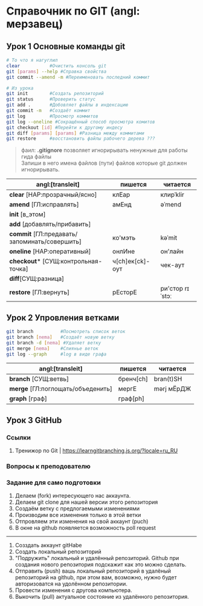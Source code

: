 # Справочник по GIT (angl: мерзавец)

## Урок 1 Основные команды git
```sh
# То что я нагуглил 
clear 			#Очистить консоль git
git [params] --help #Справка свойства
git commit --amend -m #Переименовать последний коммит

# Из урока
git init 		#Создать репозиторий
git status		#Проверить статус
git add .		#Добовляет файлы в индексацию
git commit -m	#Создаёт коммит
git log			#Просмотр коммитов
git log --oneline #Сокращённый способ просмотра комитов
git checkout [id] #Перейти к другому индесу
git diff [params] [params] #Разница между коммитами
git restore 	#восстановить файлы рабочего дерева ???
```
> фаил: **.gitignore** позволяет игнорирывать ненужные для работы гида файлы <br> Запиши в него имена файлов (пути) файлов которые git должен игнорирывать.<br>

|angl:[transleit]            |пишется       |читается    |
|----------------------------|--------------|------------|
|**clear** [НАР:прозрачный/ясно]  |клЕар | клирˈklir|
|**amend** [ГЛ:исправлять]| амЕнд | əˈmend |
|**init** [в_этом] |||
|**add** [добавлять/прибавить] |||
|**commit** [ГЛ:предавать/запоминать/совершить] |ко'мэть |kəˈmit |
|**oneline** [НАР:оперативный] |онлИне | он'лайн |
|**checkout*** [СУЩ:контрольная-точка] |ч[ch]ек[ck]-оут | чек-аут |
|**diff**[СУЩ:разница] |||
|**restore** [ГЛ:вернуть] |рЕсторЕ | ри'стор rɪˈstɔː|




## Урок 2 Упровления ветками

```sh
git branch 			#Посмотреть список веток
git branch [nema]	#Создаёт новую ветку
git branch -d [nema] #Удаляет ветку
git merge [nema] 	#Слиянье веток
git log --graph 	#log в виде графа
```

|angl:[transleit]            |пишется       |читается    |
|----------------------------|--------------|------------|
|**branch** [СУЩ:ветвь]|бренч[ch]|bran(t)SH|
|**merge** [ГЛ:поглощать/объеденить]|мергЕ|mərj мЁрДЖ|
|**graph** [граф]|граф[ph]||


## Урок 3 GitHub

### Ссылки
1. Тренижор по Git | https://learngitbranching.js.org/?locale=ru_RU

### Вопросы к преподователю

### Задание для само подготовки

1. Делаем (fork) интересующего нас аккаунта.
2. Делаем git clone для нашей версии этого репозитория
3. Создаём ветку с предлогаемыми изменениями
4. Производим все изменения только в этой ветки
5. Отпровляем эти изменения на свой аккаунт (puch)
6. В окне на github появляется возможность poll request

***

1. Созздать аккаунт gitHabe
2. Создать локальный репозиторий
3. "Подружить" локальный и удалённый репозиторий. Github при создания нового репозитория подскажит как это можно сделать.
4. Отправить (push) вашь локальный репозиторий в удалёный репозиторий на github, при этом вам, возможно, нужно будет авторизоватся на удолённом репозитории.
5. Провести изменения с другова компьютера.
6. Выкочить (pull) актуальное состояние из удалённого репозитория.